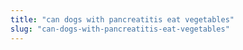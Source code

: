 ```yaml
---
title: "can dogs with pancreatitis eat vegetables"
slug: "can-dogs-with-pancreatitis-eat-vegetables"
---
```


